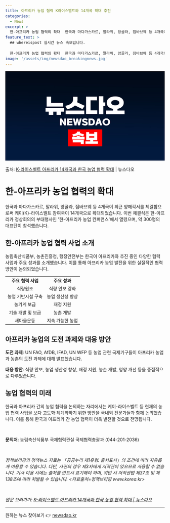 ```yaml
---
title: 아프리카 농업 협력 K라이스벨트와 14개국 확대 추진
categories:
  - News
excerpt: >
  한-아프리카 농업 협력의 확대  한국과 마다가스카르, 말라위, 앙골라, 짐바브웨 등 4개국이 최근 양해각서를…
feature_text: >
  ## whereispost 실시간 뉴스 속보입니다.

  한-아프리카 농업 협력의 확대  한국과 마다가스카르, 말라위, 앙골라, 짐바브웨 등 4개국이 최근 양해각서를…
image: '/assets/img/newsdao_breakingnews.jpg'
---
```


![뉴스다오 속보](/assets/img/newsdao_breakingnews.jpg)

<p>출처: <a href="https://newsdao.kr/4125" rel="dofollow">K-라이스벨트 아프리카 14개국과 한국 농업 협력 확대</a> | 뉴스다오</p>

<h1>한-아프리카 농업 협력의 확대</h1>

<p data-ke-size="size16">한국과 마다가스카르, 말라위, 앙골라, 짐바브웨 등 4개국이 최근 양해각서를 체결함으로써 케이(K)-라이스벨트 참여국이 14개국으로 확대되었습니다. 이번 체결식은 한-아프리카 정상회의의 부대행사인 '한-아프리카 농업 컨퍼런스'에서 열렸으며, 약 300명의 대표단이 참석했습니다.</p>

<h2 data-ke-size="size26">한-아프리카 농업 협력 사업 소개</h2>

<p data-ke-size="size16">농림축산식품부, 농촌진흥청, 행정안전부는 한국이 아프리카와 추진 중인 다양한 협력 사업과 주요 성과를 소개했습니다. 이를 통해 아프리카 농업 발전을 위한 실질적인 협력 방안이 논의되었습니다.</p>

<table>
  <tr>
    <td style="text-align: center; height: 17px;"><b>주요 협력 사업</b></td>
    <td style="text-align: center; height: 17px;"><b>주요 성과</b></td>
  </tr>
  <tr>
    <td style="text-align: center; height: 17px;">식량원조</td>
    <td style="text-align: center; height: 17px;">식량 안보 강화</td>
  </tr>
  <tr>
    <td style="text-align: center; height: 17px;">농업 기반시설 구축</td>
    <td style="text-align: center; height: 17px;">농업 생산성 향상</td>
  </tr>
  <tr>
    <td style="text-align: center; height: 17px;">농기계 보급</td>
    <td style="text-align: center; height: 17px;">재정 지원</td>
  </tr>
  <tr>
    <td style="text-align: center; height: 17px;">기술 개발 및 보급</td>
    <td style="text-align: center; height: 17px;">농촌 개발</td>
  </tr>
  <tr>
    <td style="text-align: center; height: 17px;">새마을운동</td>
    <td style="text-align: center; height: 17px;">지속 가능한 농업</td>
  </tr>
</table>

<h2 data-ke-size="size26">아프리카 농업의 도전 과제와 대응 방안</h2>

<p data-ke-size="size16"><b>도전 과제</b>: UN FAO, AfDB, IFAD, UN WFP 등 농업 관련 국제기구들이 아프리카 농업과 농촌의 도전 과제에 대해 발표했습니다.</p>
<p data-ke-size="size16"><b>대응 방안</b>: 식량 안보, 농업 생산성 향상, 재정 지원, 농촌 개발, 영양 개선 등을 중점적으로 다루었습니다.</p>

<h2 data-ke-size="size26">농업 협력의 미래</h2>

<p data-ke-size="size16">한국과 아프리카 간의 농업 협력을 논의하는 자리에서는 케이-라이스벨트 등 현재의 농업 협력 사업을 보다 고도화·체계화하기 위한 방안을 국내외 전문가들과 함께 논의했습니다. 이를 통해 한국과 아프리카 간 농업 협력이 더욱 발전할 것으로 전망됩니다.</p>

<p data-ke-size="size16">&nbsp;</p>

<p data-ke-size="size16"><b>문의처</b>: 농림축산식품부 국제협력관실 국제협력총괄과 (044-201-2036)</p>

<p data-ke-size="size16">&nbsp;</p>

<p data-ke-size="size16"><i>정책브리핑의 정책뉴스 자료는 「공공누리 제1유형: 출처표시」의 조건에 따라 자유롭게 이용할 수 있습니다. 다만, 사진의 경우 제3자에게 저작권이 있으므로 사용할 수 없습니다. 기사 이용 시에는 출처를 반드시 표기해야 하며, 위반 시 저작권법 제37조 및 제138조에 따라 처벌될 수 있습니다. <자료출처=정책브리핑 www.korea.kr></i></p>

<p data-ke-size="size16">&nbsp;</p>

<p data-ke-size="size16"><i>원문 보러가기: <a href="https://newsdao.kr/4125">K-라이스벨트 아프리카 14개국과 한국 농업 협력 확대 | 뉴스다오</a></i></p>

<hr> 

원하는 뉴스 찾아보기 👉 <a href="https://newsdao.kr" rel="dofollow">newsdao.kr</a>


